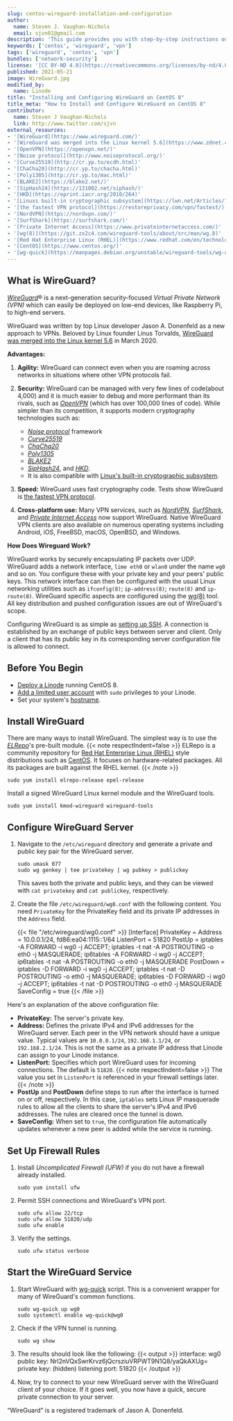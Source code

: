 ```yaml
---
slug: centos-wireguard-installation-and-configuration
author:
  name: Steven J. Vaughan-Nichols
  email: sjvn01@gmail.com
description: 'This guide provides you with step-by-step instructions on how to install and configure the WireGuard Virtual Private Network services on CentOS 8.'
keywords: ['centos', 'wireguard', 'vpn']
tags: ['wireguard', 'centos', 'vpn']
bundles: ['network-security']
license: '[CC BY-ND 4.0](https://creativecommons.org/licenses/by-nd/4.0)'
published: 2021-05-21
image: WireGuard.jpg
modified_by:
  name: Linode
title: "Installing and Configuring WireGuard on CentOS 8"
title_meta: "How to Install and Configure WireGuard on CentOS 8"
contributor:
  name: Steven J Vaughan-Nichols
  link: http://www.twitter.com/sjvn
external_resources:
- '[WireGuard](https://www.wireguard.com/)'
- '[WireGuard was merged into the Linux kernel 5.6](https://www.zdnet.com/article/linuxs-wireguard-vpn-is-here-and-ready-to-protect-you/)'
- '[OpenVPN](https://openvpn.net/)'
- '[Noise protocol](http://www.noiseprotocol.org/)'
- '[Curve25519](http://cr.yp.to/ecdh.html)'
- '[ChaCha20](http://cr.yp.to/chacha.html)'
- '[Poly1305](http://cr.yp.to/mac.html)'
- '[BLAKE2](https://blake2.net/)'
- '[SipHash24](https://131002.net/siphash/)'
- '[HKD](https://eprint.iacr.org/2010/264)'
- '[Linuxs built-in cryptographic subsystem](https://lwn.net/Articles/761939/)'
- '[the fastest VPN protocol](https://restoreprivacy.com/vpn/fastest/)'
- '[NordVPN](https://nordvpn.com/)'
- '[SurfShark](https://surfshark.com/)'
- '[Private Internet Access](https://www.privateinternetaccess.com/)'
- '[wg(8)](https://git.zx2c4.com/wireguard-tools/about/src/man/wg.8)'
- '[Red Hat Enterprise Linux (RHEL)](https://www.redhat.com/en/technologies/linux-platforms/enterprise-linux)'
- '[CentOS](https://www.centos.org/)'
- '[wg-quick](https://manpages.debian.org/unstable/wireguard-tools/wg-quick.8.en.html)'
---
```


## What is WireGuard?

[*WireGuard*](https://www.wireguard.com/)&#174; is a next-generation security-focused *Virtual Private Network (VPN)* which can easily be deployed on low-end devices, like Raspberry Pi, to high-end servers.

WireGuard was written by top Linux developer Jason A. Donenfeld as a new approach to VPNs. Beloved by Linux founder Linus Torvalds, [WireGuard was merged into the Linux kernel 5.6](https://www.zdnet.com/article/linuxs-wireguard-vpn-is-here-and-ready-to-protect-you/) in March 2020.

**Advantages:**

1. **Agility:** WireGuard can connect even when you are roaming across networks in situations where other VPN protocols fail.

1. **Security:** WireGuard can be managed with very few lines of code(about 4,000) and it is much easier to debug and more performant than its rivals, such as [*OpenVPN*](https://openvpn.net/) (which has over 100,000 lines of code). While simpler than its competition, it supports modern cryptography technologies such as:

   - [*Noise protocol*](http://www.noiseprotocol.org/) framework
   - [*Curve25519*](http://cr.yp.to/ecdh.html)
   - [*ChaCha20*](http://cr.yp.to/chacha.html)
   - [*Poly1305*](http://cr.yp.to/mac.html)
   - [*BLAKE2*](https://blake2.net/)
   - [*SipHash24*](https://131002.net/siphash/), and [*HKD*](https://eprint.iacr.org/2010/264).
   - It is also compatible with [Linux's built-in cryptographic subsystem](https://lwn.net/Articles/761939/).

1. **Speed:** WireGuard uses fast cryptography code. Tests show WireGuard is [the fastest VPN protocol](https://restoreprivacy.com/vpn/fastest/).

1. **Cross-platform use:** Many VPN services, such as [*NordVPN*](https://nordvpn.com/), [*SurfShark*](https://surfshark.com/), and [*Private Internet Access*](https://www.privateinternetaccess.com/) now support WireGuard. Native WireGuard VPN clients are also available on numerous operating systems including Android, iOS, FreeBSD, macOS, OpenBSD, and Windows.

**How Does Wireguard Work?**

WireGuard works by securely encapsulating IP packets over UDP. WireGuard adds a network interface, `lime eth0` or `wlan0` under the name `wg0` and so on. You configure these with your private key and your peers' public keys. This network interface can then be configured with the usual Linux networking utilities such as `ifconfig(8)`; `ip-address(8)`; `route(8)` and `ip-route(8)`. WireGuard specific aspects are configured using the [wg(8)](https://git.zx2c4.com/wireguard-tools/about/src/man/wg.8) tool. All key distribution and pushed configuration issues are out of WireGuard's scope.

Configuring WireGuard is as simple as [setting up SSH](/docs/guides/security). A connection is established by an exchange of public keys between server and client. Only a client that has its public key in its corresponding server configuration file is allowed to connect.

## Before You Begin

- [Deploy a Linode](/docs/guides/creating-a-compute-instance/) running CentOS 8.
- [Add a limited user account](/docs/guides/set-up-and-secure/#add-a-limited-user-account) with `sudo` privileges to your Linode.
- Set your system's [hostname](/docs/guides/set-up-and-secure/#configure-a-custom-hostname).

## Install WireGuard

There are many ways to install WireGuard. The simplest way is to use the [*ELRepo*](http://elrepo.org/tiki/HomePage)'s pre-built module.
    {{< note respectIndent=false >}}
ELRepo is a community repository for [Red Hat Enterprise Linux (RHEL)](https://www.redhat.com/en/technologies/linux-platforms/enterprise-linux) style distributions such as [CentOS](https://www.centos.org/). It focuses on hardware-related packages. All its packages are built against the RHEL kernel.
    {{< /note >}}

    sudo yum install elrepo-release epel-release

Install a signed WireGuard Linux kernel module and the WireGuard tools.

    sudo yum install kmod-wireguard wireguard-tools

## Configure WireGuard Server

1. Navigate to the `/etc/wireguard` directory and generate a private and public key pair for the WireGuard server.

       sudo umask 077
       sudo wg genkey | tee privatekey | wg pubkey > publickey

    This saves both the private and public keys, and they can be viewed with `cat privatekey` and `cat publickey`, respectively.

1. Create the file `/etc/wireguard/wg0.conf` with the following content. You need `PrivateKey` for the PrivateKey field and its private IP addresses in the `Address` field.

    {{< file "/etc/wireguard/wg0.conf" >}}
[Interface]
  PrivateKey = <Private Key>
  Address = 10.0.0.1/24, fd86:ea04:1115::1/64
  ListenPort = 51820
  PostUp = iptables -A FORWARD -i wg0 -j ACCEPT; iptables -t nat -A POSTROUTING -o eth0 -j MASQUERADE; ip6tables -A FORWARD -i wg0 -j ACCEPT; ip6tables -t nat -A POSTROUTING -o eth0 -j MASQUERADE
  PostDown = iptables -D FORWARD -i wg0 -j ACCEPT; iptables -t nat -D POSTROUTING -o eth0 -j MASQUERADE; ip6tables -D FORWARD -i wg0 -j ACCEPT; ip6tables -t nat -D POSTROUTING -o eth0 -j MASQUERADE
  SaveConfig = true
    {{< /file >}}

Here's an explanation of the above configuration file:

- **PrivateKey:** The server's private key.
- **Address:** Defines the private IPv4 and IPv6 addresses for the WireGuard server. Each peer in the VPN network should have a unique value. Typical values are `10.0.0.1/24`, `192.168.1.1/24`, or `192.168.2.1/24`. This is not the same as a private IP address that Linode can assign to your Linode instance.
- **ListenPort:** Specifies which port WireGuard uses for incoming connections. The default is `51820`.
    {{< note respectIndent=false >}}
The value you set in `ListenPort` is referenced in your firewall settings later.
{{< /note >}}
- **PostUp** and **PostDown** define steps to run after the interface is turned on or off, respectively. In this case, `iptables` sets Linux IP masquerade rules to allow all the clients to share the server's IPv4 and IPv6 addresses. The rules are cleared once the tunnel is down.
- **SaveConfig:** When set to `true`, the configuration file automatically updates whenever a new peer is added while the service is running.

## Set Up Firewall Rules

1. Install *Uncomplicated Firewall (UFW)* if you do not have a firewall already installed.

       sudo yum install ufw

1. Permit SSH connections and WireGuard's VPN port.

       sudo ufw allow 22/tcp
       sudo ufw allow 51820/udp
       sudo ufw enable

1. Verify the settings.

       sudo ufw status verbose

## Start the WireGuard Service

1. Start WireGuard with [wg-quick](https://manpages.debian.org/unstable/wireguard-tools/wg-quick.8.en.html) script. This is a convenient wrapper for many of WireGuard's common functions.

       sudo wg-quick up wg0
       sudo systemctl enable wg-quick@wg0

1. Check if the VPN tunnel is running.

       sudo wg show

1. The results should look like the following:
    {{< output >}}
interface: wg0
public key: Nrl2nVQxSwrKrvz6jQcrsziuVRPWT9N1Q8/yaQkAXUg=
private key: (hidden)
listening port: 51820
{{< /output >}}

1. Now, try to connect to your new WireGuard server with the WireGuard client of your choice. If it goes well, you now have a quick, secure private connection to your server.

“WireGuard” is a registered trademark of Jason A. Donenfeld.

